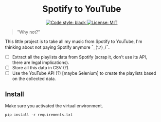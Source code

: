 <h1 align="center">Spotify to YouTube</h1>

<p align="center">
    <a href="https://github.com/psf/black">
        <img alt="Code style: black" src="https://img.shields.io/badge/code%20style-black-black.svg">
    </a>
    <a href="https://opensource.org/licenses/MIT">
        <img alt="License: MIT" src="https://img.shields.io/badge/License-MIT-yellow.svg">
    </a>
</p>

> "Why not?"

This little project is to take all my music from Spotify to YouTube, I'm thinking about not paying Spotify anymore ¯\_(ツ)_/¯.

- [ ] Extract all the playlists data from Spotify (scrap it, don't use its API, there are legal implications).
- [ ] Store all this data in CSV (?).
- [ ] Use the YouTube API (?) [maybe Selenium] to create the playlists based on the collected data.

## Install

Make sure you activated the virtual environment.

`pip install -r requirements.txt`
